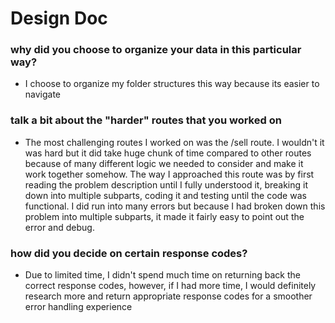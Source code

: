 # Design Doc

### why did you choose to organize your data in this particular way?
- I choose to organize my folder structures this way because its easier to navigate 

### talk a bit about the "harder" routes that you worked on
- The most challenging routes I worked on was the /sell route. I wouldn't it was hard but it did take huge chunk of time compared to other routes because of many different logic we needed to consider and make it work together somehow. The way I approached this route was by first reading the problem description until I fully understood it, breaking it down into multiple subparts, coding it and testing until the code was functional. I did run into many errors but because I had broken down this problem into multiple subparts, it made it fairly easy to point out the error and debug. 

### how did you decide on certain response codes?
- Due to limited time, I didn't spend much time on returning back the correct response codes, however, if I had more time, I would definitely research more and return appropriate response codes for a smoother error handling experience